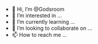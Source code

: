 - 👋 Hi, I’m @Godsroom
- 👀 I’m interested in ...
- 🌱 I’m currently learning ...
- 💞️ I’m looking to collaborate on ...
- 📫 How to reach me ...

<!---
Godsroom/Godsroom is a ✨ special ✨ repository because its `README.md` (this file) appears on your GitHub profile.
You can click the Preview link to take a look at your changes.
--->
